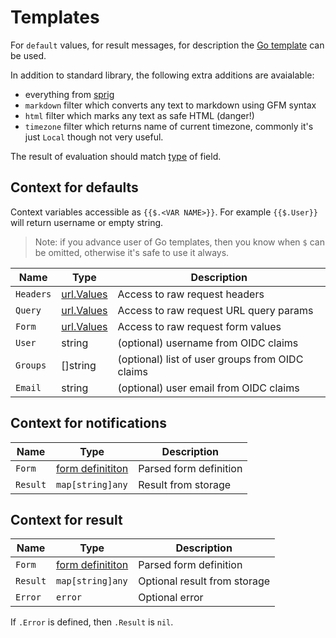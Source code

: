 # Templates
<!--  {% raw %} --> 

For `default` values, for result messages, for description
the [Go template](https://pkg.go.dev/text/template#hdr-Actions) can be used.

In addition to standard library, the following extra additions are avaialable:

- everything from [sprig](http://masterminds.github.io/sprig/)
- `markdown` filter which converts any text to markdown using GFM syntax
- `html` filter which marks any text as safe HTML (danger!)
- `timezone` filter which returns name of current timezone, commonly it's just `Local` though not very useful.

The result of evaluation should match [type](fields.md#types) of field.

## Context for defaults

Context variables accessible as `{{$.<VAR NAME>}}`.
For example `{{$.User}}` will return username or empty string.

> Note: if you advance user of Go templates, then you know when `$` can be omitted,
> otherwise it's safe to use it always.

| Name      | Type                                            | Description                                     |
|-----------|-------------------------------------------------|-------------------------------------------------|
| `Headers` | [url.Values](https://pkg.go.dev/net/url#Values) | Access to raw request headers                   |
| `Query`   | [url.Values](https://pkg.go.dev/net/url#Values) | Access to raw request URL query params          |
| `Form`    | [url.Values](https://pkg.go.dev/net/url#Values) | Access to raw request form values               |
| `User`    | string                                          | (optional) username from OIDC claims            |
| `Groups`  | []string                                        | (optional) list of user groups from OIDC claims |
| `Email`   | string                                          | (optional) user email from OIDC claims          |

## Context for notifications

| Name     | Type                                            | Description            |
|----------|-------------------------------------------------|------------------------|
| `Form`   | [form definititon](../internal/schema/types.go) | Parsed form definition |
| `Result` | `map[string]any`                                | Result from storage    |

## Context for result

| Name     | Type                                            | Description                  |
|----------|-------------------------------------------------|------------------------------|
| `Form`   | [form definititon](../internal/schema/types.go) | Parsed form definition       |
| `Result` | `map[string]any`                                | Optional result from storage |
| `Error`  | `error`                                         | Optional error               |

If `.Error` is defined, then `.Result` is `nil`.

<!-- {% endraw %} -->
